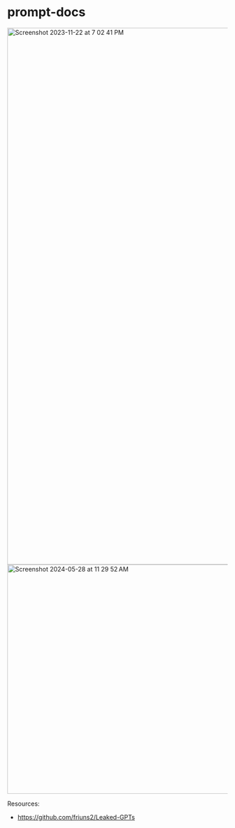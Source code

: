 # prompt-docs
<img width="1229" alt="Screenshot 2023-11-22 at 7 02 41 PM" src="https://github.com/andysingal/prompt-docs/assets/20493493/1b4c078f-ff3e-4661-8b31-e50ee97f9690">

<img width="525" alt="Screenshot 2024-05-28 at 11 29 52 AM" src="https://github.com/andysingal/prompt-docs/assets/20493493/d4f17574-ee14-4300-bd8e-186a39e6a4e5">


Resources:
- https://github.com/friuns2/Leaked-GPTs
